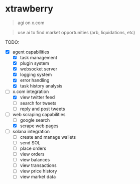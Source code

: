 # xtrawberry
> agi on x.com

> use ai to find market opportunities (arb, liquidations, etc)

TODO:
 - [x] agent capabilities
    - [x] task management
    - [x] plugin system
    - [x] websocket server
    - [x] logging system
    - [x] error handling
    - [x] task history analysis
 - [ ] x.com integration
    - [x] view twitter feed
    - [ ] search for tweets
    - [ ] reply and post tweets
 - [ ] web scraping capabilities  
    - [ ] google search
    - [x] scrape web pages
 - [ ] solana integration
    - [ ] create and manage wallets
    - [ ] send SOL
    - [ ] place orders
    - [ ] view orders
    - [ ] view balances
    - [ ] view transactions
    - [ ] view price history
    - [ ] view market data
